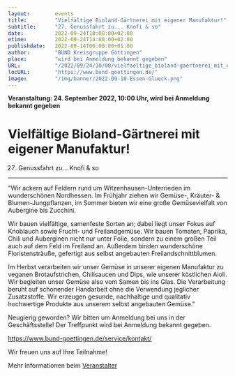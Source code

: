 ```yaml
---
layout:        events
title:         "Vielfältige Bioland-Gärtnerei mit eigener Manufaktur!"
subtitle:      "27. Genussfahrt zu... Knofi & so"
date:          2022-09-24T10:00:00+02:00
etime:         2022-09-24T14:00:00+02:00
publishdate:   2022-09-14T00:00:00+01:00
author:        "BUND Kreisgruppe Göttingen"
place:         "wird bei Anmeldung bekannt gegeben"
URL:           "/2022/09/24/10/00/vielfaeltige_bioland-gaertnerei_mit_eigener_manufaktur"
locURL:        "https://www.bund-goettingen.de/"
image:         "/img/banner/2022-09-10-Essen-Glueck.png"
---
```


**Veranstaltung: 24. September 2022, 10:00 Uhr, wird bei Anmeldung bekannt gegeben**

Vielfältige Bioland-Gärtnerei mit eigener Manufaktur!
===========

27. Genussfahrt zu... Knofi & so
-----------
"Wir ackern auf Feldern rund um Witzenhausen-Unterrieden im wunderschönen Nordhessen. Im Frühjahr ziehen wir Gemüse-, Kräuter- & Blumen-Jungpflanzen, im Sommer bieten wir eine große Gemüsevielfalt von Aubergine bis Zucchini.

Wir bauen vielfältige, samenfeste Sorten an; dabei liegt unser Fokus auf Knoblauch sowie Frucht- und Freilandgemüse. Wir bauen Tomaten, Paprika, Chili und Auberginen nicht nur unter Folie, sondern zu einem großen Teil auch auf dem Feld im Freiland an. Außerdem binden wunderschöne Floristensträuße, gefertigt aus selbst angebauten Freilandschnittblumen.

Im Herbst verarbeiten wir unser Gemüse in unserer eigenen Manufaktur zu veganen Brotaufstrichen, Chilisaucen und Dips, wie unserer köstlichen Aioli. Wir begleiten unser Gemüse also vom Samen bis ins Glas. Die Verarbeitung beruht auf schonender Handarbeit ohne die Verwendung jeglicher Zusatzstoffe. Wir erzeugen gesunde, nachhaltige und qualitativ hochwertige Produkte aus unserem selbst angebauten Gemüse."

Neugierig geworden? Wir bitten um Anmeldung bei uns in der Geschäftsstelle! Der Treffpunkt wird bei Anmeldung bekannt gegeben.

https://www.bund-goettingen.de/service/kontakt/

Wir freuen uns auf Ihre Teilnahme!

Mehr Informationen beim [Veranstalter](https://www.bund-goettingen.de/)

